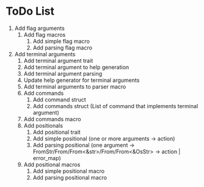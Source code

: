 # ToDo List
 1. Add flag arguments
     1. Add flag macros
         1. Add simple flag macro
         2. Add parsing flag macro
 2. Add terminal arguments
     1. Add terminal argument trait
     2. Add terminal argument to help generation
     3. Add terminal argument parsing
     4. Update help generator for terminal arguments
     5. Add terminal arguments to parser macro
     6. Add commands
         1. Add command struct
         2. Add commands struct (List of command that implements terminal argument)
     7. Add commands macro
     8. Add positionals
         1. Add positional trait
         2. Add simple positional (one or more arguments -> action)
         3. Add parsing positional (one argument -> FromStr/From<String>/From<&str>/From<OsString>/From<&OsStr> -> action | error_map)
     9. Add positional macros
         1. Add simple positional macro
         2. Add parsing positional macro